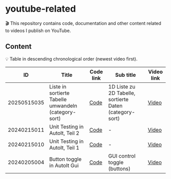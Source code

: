 # youtube-related

🎬 This repository contains code, documentation and other content related to videos I publish on YouTube.

## Content

💡 Table in descending chronological order (newest video first).

| ID          | Title                                                | Code link                                  | Sub title                                               | Video link                            |
| ---         | ---                                                  | ---                                        | ---                                                     | ---                                   |
| 20250515035 | Liste in sortierte Tabelle umwandeln (category-sort) | [Code](./content/20250515035/src/main.au3) | 1D Liste zu 2D Tabelle, sortierte Daten (category-sort) | [Video](https://youtu.be/KkmF1Zr1iKs) |
| 20240215011 | Unit Testing in AutoIt, Teil 2                       | [Code](./content/20240215011/README.md)    | -                                                       | [Video](https://youtu.be/zvxIpY-ZlLA) |
| 20240215010 | Unit Testing in AutoIt, Teil 1                       | [Code](./content/20240215010/README.md)    | -                                                       | [Video](https://youtu.be/HUFBGJ1rLLM) |
| 20240205004 | Button toggle in AutoIt Gui                          | [Code](./content/20240205004/src/main.au3) | GUI control toggle (buttons)                            | [Video](https://youtu.be/AvA36Q8rb1I) |
